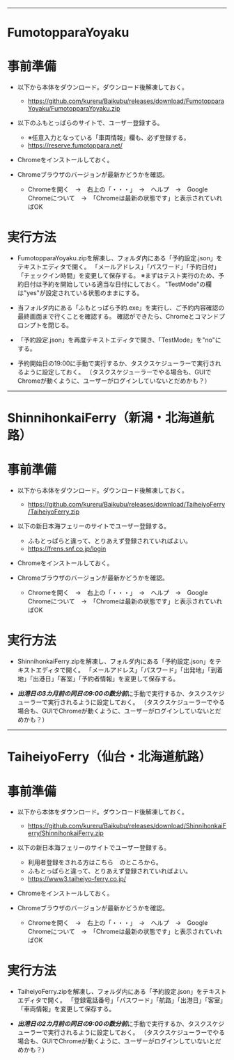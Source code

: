 -------------------------------------------------------------------------------------------------------------------------------
# FumotopparaYoyaku

# 事前準備

* 以下から本体をダウンロード。ダウンロード後解凍しておく。
  * https://github.com/kureru/Baikubu/releases/download/FumotopparaYoyaku/FumotopparaYoyaku.zip

* 以下のふもとっぱらのサイトで、ユーザー登録する。
  * ※任意入力となっている「車両情報」欄も、必ず登録する。
  * https://reserve.fumotoppara.net/

* Chromeをインストールしておく。 

* Chromeブラウザのバージョンが最新かどうかを確認。
  * Chromeを開く　→　右上の「・・・」　→　ヘルプ　→　Google Chromeについて　→　「Chromeは最新の状態です」と表示されていればOK

# 実行方法
* FumotopparaYoyaku.zipを解凍し、フォルダ内にある「予約設定.json」をテキストエディタで開く。
「メールアドレス」「パスワード」「予約日付」「チェックイン時間」を変更して保存する。
※まずはテスト実行のため、予約日付は予約を開始している適当な日付にしておく。
"TestMode"の欄は"yes"が設定されている状態のままにする。

* 当フォルダ内にある「ふもとっぱら予約.exe」を実行し、ご予約内容確認の最終画面まで行くことを確認する。
確認ができたら、Chromeとコマンドプロンプトを閉じる。

* 「予約設定.json」を再度テキストエディタで開き、「TestMode」を"no"にする。

* 予約開始日の19:00に手動で実行するか、タスクスケジューラーで実行されるように設定しておく。
（タスクスケジューラーでやる場合も、GUIでChromeが動くように、ユーザーがログインしていないとだめかも？）

-------------------------------------------------------------------------------------------------------------------------------
# ShinnihonkaiFerry（新潟・北海道航路）

# 事前準備

* 以下から本体をダウンロード。ダウンロード後解凍しておく。
  * https://github.com/kureru/Baikubu/releases/download/TaiheiyoFerry/TaiheiyoFerry.zip

* 以下の新日本海フェリーのサイトでユーザー登録する。
  * ふもとっぱらと違って、とりあえず登録されていればよい。
  * https://frens.snf.co.jp/login

* Chromeをインストールしておく。 

* Chromeブラウザのバージョンが最新かどうかを確認。

  * Chromeを開く　→　右上の「・・・」　→　ヘルプ　→　Google Chromeについて　→　「Chromeは最新の状態です」と表示されていればOK

# 実行方法
* ShinnihonkaiFerry.zipを解凍し、フォルダ内にある「予約設定.json」をテキストエディタで開く。
「メールアドレス」「パスワード」「出発地」「到着地」「出港日」「客室」「予約者情報」を変更して保存する。

* ***出港日の3カ月前の同日の9:00の数分前***に手動で実行するか、タスクスケジューラーで実行されるように設定しておく。
（タスクスケジューラーでやる場合も、GUIでChromeが動くように、ユーザーがログインしていないとだめかも？）

-------------------------------------------------------------------------------------------------------------------------------
# TaiheiyoFerry（仙台・北海道航路）

# 事前準備

* 以下から本体をダウンロード。ダウンロード後解凍しておく。
  * https://github.com/kureru/Baikubu/releases/download/ShinnihonkaiFerry/ShinnihonkaiFerry.zip

* 以下の新日本海フェリーのサイトでユーザー登録する。
  * 利用者登録をされる方はこちら　のところから。
  * ふもとっぱらと違って、とりあえず登録されていればよい。
  * https://www3.taiheiyo-ferry.co.jp/

* Chromeをインストールしておく。 

* Chromeブラウザのバージョンが最新かどうかを確認。

  * Chromeを開く　→　右上の「・・・」　→　ヘルプ　→　Google Chromeについて　→　「Chromeは最新の状態です」と表示されていればOK

# 実行方法
* TaiheiyoFerry.zipを解凍し、フォルダ内にある「予約設定.json」をテキストエディタで開く。
「登録電話番号」「パスワード」「航路」「出港日」「客室」「車両情報」を変更して保存する。

* ***出港日の2カ月前の同日の9:00の数分前***に手動で実行するか、タスクスケジューラーで実行されるように設定しておく。
（タスクスケジューラーでやる場合も、GUIでChromeが動くように、ユーザーがログインしていないとだめかも？）
